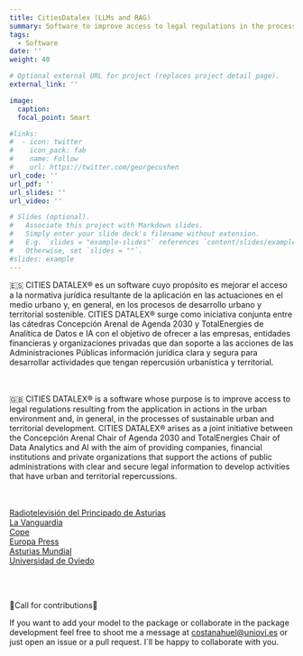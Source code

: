 ```yaml
---
title: CitiesDatalex (LLMs and RAG)
summary: Software to improve access to legal regulations in the processes of sustainable urban and territorial development
tags:
  - Software
date: ''
weight: 40

# Optional external URL for project (replaces project detail page).
external_link: ''

image:
  caption:
  focal_point: Smart

#links:
#  - icon: twitter
#    icon_pack: fab
#    name: Follow
#    url: https://twitter.com/georgecushen
url_code: ''
url_pdf: ''
url_slides: ''
url_video: ''

# Slides (optional).
#   Associate this project with Markdown slides.
#   Simply enter your slide deck's filename without extension.
#   E.g. `slides = "example-slides"` references `content/slides/example-slides.md`.
#   Otherwise, set `slides = ""`.
#slides: example
---
```

🇪🇸
CITIES DATALEX® es un software cuyo propósito es mejorar el acceso a la normativa jurídica resultante de la aplicación en las actuaciones en el medio urbano y, en general, en los procesos de desarrollo urbano y territorial sostenible. CITIES DATALEX® surge como iniciativa conjunta entre las cátedras Concepción Arenal de Agenda 2030 y TotalEnergies de Analítica de Datos e IA con el objetivo de ofrecer a las empresas, entidades financieras y organizaciones privadas que dan soporte a las acciones de las Administraciones Públicas información jurídica clara y segura para desarrollar actividades que tengan repercusión urbanística y territorial.

<br><br>
🇬🇧
CITIES DATALEX® is a software whose purpose is to improve access to legal regulations resulting from the application in actions in the urban environment and, in general, in the processes of sustainable urban and territorial development. CITIES DATALEX® arises as a joint initiative between the Concepción Arenal Chair of Agenda 2030 and TotalEnergies Chair of Data Analytics and AI with the aim of providing companies, financial institutions and private organizations that support the actions of public administrations with clear and secure legal information to develop activities that have urban and territorial repercussions.

<br><br>
[Radiotelevisión del Principado de Asturias](https://www.rtpa.es/noticias-ciencia:Investigadores-trabajan-para-facilitar-una-informacion-juridica-clara-a-traves-de-la-IA_111696932173.html)
<br>
[La Vanguardia](https://www.lavanguardia.com/local/asturias/20231010/9289485/investigadores-ponen-marcha-prototipo-ia-facilitar-acceso-normativa-juridica-sobre-desarrollo-urbano.html)
<br>
[Cope](https://www.cope.es/actualidad/espana/noticias/investigadores-ponen-marcha-prototipo-para-facilitar-acceso-normativa-juridica-sobre-desarrollo-urbano-20231010_2940692)
<br>
[Europa Press](https://www.europapress.es/asturias/noticia-investigadores-ponen-marcha-prototipo-ia-facilitar-acceso-normativa-juridica-desarrollo-urbano-20231010103853.html)
<br>
[Asturias Mundial](https://www.asturiasmundial.com/noticia/130886/investigadores-universidad-oviedo-aplicaran-inteligencia-artificial-facilitar-acceso-determinada-normativa-juridica/)
<br>
[Universidad de Oviedo](https://www.uniovi.es/en/actualidad/noticias/-/asset_publisher/Ru0cAJNPrm1m/content/id/5025955)


<br><br>

🚨Call for contributions🚨

If you want to add your model to the package or collaborate in the package development feel free to shoot me a message at costanahuel@uniovi.es or just open an issue or a pull request. I´ll be happy to collaborate with you.